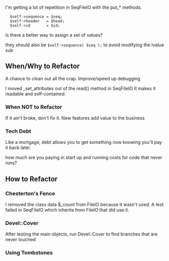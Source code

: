 I'm getting a lot of repetition in SeqFileIO with the put_* methods.

```
  $self->sequence = $seq;
  $self->header   = $head;
  $self->id       = $id;
```
is there a better way to assign a set of values?

they should also be `$self->sequence( $seq );` to avoid modifying the lvalue sub

## When/Why to Refactor

A chance to clean out all the crap.
Improve/speed up debugging

I moved _set_attributes out of the read() method in SeqFileIO
It makes it readable and self-contained.

### When NOT to Refactor

If it ain't broke, don't fix it.
New features add value to the business

### Tech Debt

Like a mortgage, debt allows you to get something now knowing you'll pay it back later.

how much are you paying in start up and running costs for code that never runs?

## How to Refactor

### Chesterton's Fence
I removed the class data $_count from FileIO because it wasn't used.
A test failed in SeqFileIO which inherits from FileIO that did use it.

### Devel::Cover
After testing the main objects, run Devel::Cover to find branches that
are never touched

### Using Tombstones
